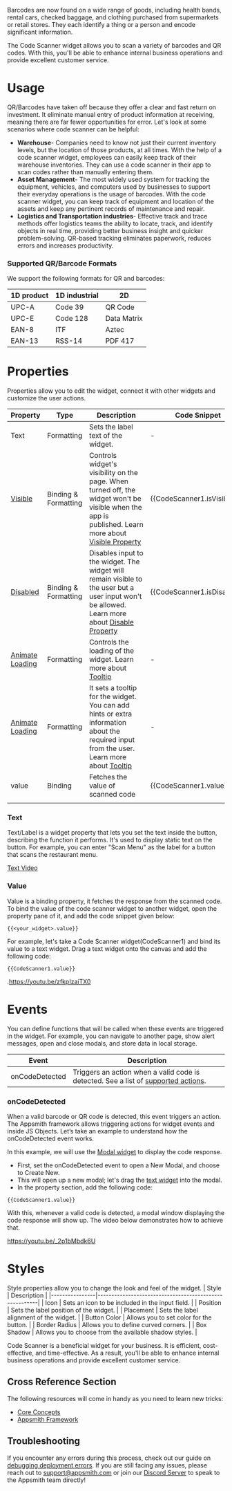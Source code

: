
Barcodes are now found on a wide range of goods, including health bands, rental cars, checked baggage, and clothing purchased from supermarkets or retail stores. They each identify a thing or a person and encode significant information.

The Code Scanner widget allows you to scan a variety of barcodes and QR codes. With this, you'll be able to enhance internal business operations and provide excellent customer service.



# Usage

QR/Barcodes have taken off because they offer a clear and fast return on investment. It eliminate manual entry of product information at receiving, meaning there are far fewer opportunities for error. Let's look at some scenarios where code scanner can be helpful:

* **Warehouse**- Companies need to know not just their current inventory levels, but the location of those products, at all times. With the help of a code scanner widget, employees can easily keep track of their warehouse inventories. They can use a code scanner in their app to scan codes rather than manually entering them. 
* **Asset Management**- The most widely used system for tracking the equipment, vehicles, and computers used by businesses to support their everyday operations is the usage of barcodes. With the code scanner widget, you can keep track of equipment and location of the assets and keep any pertinent records of maintenance and repair.
* **Logistics and Transportation industries**- Effective track and trace methods offer logistics teams the ability to locate, track, and identify objects in real time, providing better business insight and quicker problem-solving. QR-based tracking eliminates paperwork, reduces errors and increases productivity.

### Supported QR/Barcode Formats

We support the following formats for QR and barcodes:

| 1D product | 1D industrial | 2D          | 
|------------|---------------|-------------|
| UPC-A      | Code 39       | QR Code     |  
| UPC-E      | Code 128      | Data Matrix |  
| EAN-8      | ITF           | Aztec       |   
| EAN-13     | RSS-14        | PDF 417     |   


# Properties

Properties allow you to edit the widget, connect it with other widgets and customize the user actions.

| Property        | Type                 | Description                                                                                                         | Code Snippet                |
|-----------------|----------------------|---------------------------------------------------------------------------------------------------------------------|-----------------------------|
| Text            | Formatting           | Sets the label text of the widget.                                                                                  | -                           |
| [Visible](https://docs.appsmith.com/reference/widgets)          | Binding & Formatting | Controls widget's visibility on the page. When turned off, the widget won't be visible when the app is published. Learn more about [Visible Property](https://docs.appsmith.com/reference/widgets)   | {{CodeScanner1.isVisible}}  |
| [Disabled](https://docs.appsmith.com/reference/widgets)         | Binding & Formatting | Disables input to the widget. The widget will remain visible to the user but a user input won't be allowed. Learn more about [Disable Property](https://docs.appsmith.com/reference/widgets)      | {{CodeScanner1.isDisabled}} |
| [Animate Loading](https://docs.appsmith.com/reference/widgets)  | Formatting           | Controls the loading of the widget. Learn more about [Tooltip](https://docs.appsmith.com/reference/widgets)                                                                                 | -                           |
| [Animate Loading](https://docs.appsmith.com/reference/widgets)           | Formatting           | It sets a tooltip for the widget. You can add hints or extra information about the required input from the user. Learn more about [Tooltip](https://docs.appsmith.com/reference/widgets)    | -                           |
| value           | Binding              | Fetches the value of scanned code                                                                                   | {{CodeScanner1.value}}      |
|                 |                      |                                                                                                                     |                             |



### Text

Text/Label is a widget property that lets you set the text inside the button, describing the function it performs. It's used to display static text on the button. For example, you can enter "Scan Menu" as the label for a button that scans the restaurant menu.

[Text Video](https://youtu.be/o80-IKcXAVQ)


### Value

Value is a binding property, it fetches the response from the scanned code. To bind the value of the code scanner widget to another widget, open the property pane of it, and add the code snippet given below:

```
{{<your_widget>.value}}
```


For example, let's take a Code Scanner widget(CodeScanner1) and bind its value to a text widget. Drag a text widget onto the canvas and add the following code:

```
{{CodeScanner1.value}}
```

.https://youtu.be/zfkpIzaiTX0


# Events

You can define functions that will be called when these events are triggered in the widget. For example, you can navigate to another page, show alert messages, open and close modals, and store data in local storage.

| Event          |  Description                                     |                                            
|----------------|--------------------------------------------------|
| onCodeDetected | Triggers an action when a valid code is detected. See a list of [supported actions](https://docs.appsmith.com/reference/appsmith-framework/widget-actions).|

### onCodeDetected 

When a valid barcode or QR code is detected, this event triggers an action. 
The Appsmith framework allows triggering actions for widget events and inside JS Objects. Let’s take an example to understand how the onCodeDetected event works.

  
In this example, we will use the [Modal widget](https://docs.appsmith.com/reference/widgets/modal) to display the code response.

* First, set the onCodeDetected event to open a New Modal, and choose to Create New.
* This will open up a new modal; let's drag the [text widget](https://docs.appsmith.com/reference/widgets/text) into the modal.
* In the property section, add the following code:
  
```
{{CodeScanner1.value}}
```

With this, whenever a valid code is detected, a modal window displaying the code response will show up. The video below demonstrates how to achieve that.
  
https://youtu.be/_2p1bMbdk6U


# Styles
  Style properties allow you to change the look and feel of the widget. 
  | Style          | Description                                            |
|----------------|--------------------------------------------------------|
| Icon           | Sets an icon to be included in the input field.        |
| Position       | Sets the label position of the widget.                 |
| Placement      | Sets the label alignment of the widget.                |
| Button Color   | Allows you to set color for the button.                |
|  Border Radius | Allows you to define curved corners.                   |
| Box Shadow     | Allows you to choose from the available shadow styles. |

Code Scanner is a beneficial widget for your business. It is efficient, cost-effective, and time-effective.
As a result, you'll be able to enhance internal business operations and provide excellent customer service.
  
## Cross Reference Section
 The following resources will come in handy as you need to learn new tricks:
* [Core Concepts](https://docs.appsmith.com/core-concepts/connecting-to-data-sources)
* [Appsmith Framework](https://docs.appsmith.com/reference/appsmith-framework)

 
 ## Troubleshooting
If you encounter any errors during this process, check out our guide on [debugging deployment errors](https://docs.appsmith.com/help-and-support/troubleshooting-guide/deployment-errors). If you are still facing any issues, please reach out to support@appsmith.com or join our [Discord Server](https://discord.com/invite/rBTTVJp) to speak to the Appsmith team directly!


